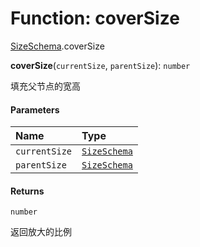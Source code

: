 # Function: coverSize

[SizeSchema](/en/auto-docs/fixed-layout-editor/modules/SizeSchema.md).coverSize

**coverSize**(`currentSize`, `parentSize`): `number`

填充父节点的宽高

#### Parameters

| Name | Type |
| :------ | :------ |
| `currentSize` | [`SizeSchema`](/en/auto-docs/fixed-layout-editor/interfaces/SizeSchema-1.md) |
| `parentSize` | [`SizeSchema`](/en/auto-docs/fixed-layout-editor/interfaces/SizeSchema-1.md) |

#### Returns

`number`

返回放大的比例
